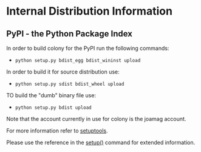 # Internal Distribution Information

## PyPI - the Python Package Index

In order to build colony for the PyPI run the following commands:

* `python setup.py bdist_egg bdist_wininst upload`

In order to build it for source distribution use:

* `python setup.py sdist bdist_wheel upload`

TO build the "dumb" binary file use:

* `python setup.py bdist upload`

Note that the account currently in use for colony is the joamag account.

For more information refer to [setuptools](http://packages.python.org/distribute/setuptools.html).

Please use the reference in the [setup()](http://docs.python.org/distutils/apiref.html) command for extended information.

